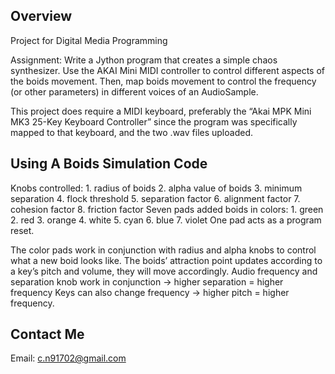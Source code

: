 ## Overview
Project for Digital Media Programming

Assignment: Write a Jython program that creates a simple chaos synthesizer. Use the AKAI Mini MIDI controller to control different aspects of the boids movement. Then, map boids movement to control the frequency (or other parameters) in different voices of an AudioSample.

This project does require a MIDI keyboard, preferably the “Akai MPK Mini MK3 25-Key Keyboard Controller” since the program was specifically mapped to that keyboard, and the two .wav files uploaded.

## Using A Boids Simulation Code
  Knobs controlled:
    1. radius of boids
    2. alpha value of boids
    3. minimum separation 
    4. flock threshold
    5. separation factor
    6. alignment factor
    7. cohesion factor
    8. friction factor
  Seven pads added boids in colors:
    1. green
    2. red
    3. orange
    4. white
    5. cyan
    6. blue
    7. violet
   One pad acts as a program reset.

The color pads work in conjunction with radius and alpha knobs to control what a new boid looks like.
The boids’ attraction point updates according to a key’s pitch and volume, they will move accordingly.
Audio frequency and separation knob work in conjunction → higher separation = higher frequency
Keys can also change frequency → higher pitch = higher frequency.

## Contact Me
Email: c.n91702@gmail.com
